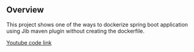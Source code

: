 ## Overview
This project shows one of the ways to dockerize spring boot application using Jib maven plugin without creating the dockerfile.

[Youtube code link][link]

[link]: <https://youtu.be/KohC6cSw1yA>